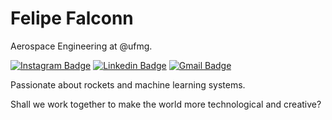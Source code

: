 # Felipe Falconn

Aerospace Engineering at @ufmg.

[![Instagram Badge](https://img.shields.io/badge/-@felipefalconn-a17eed?style=flat-square&labelColor=a17eed&logo=instagram&logoColor=black&link=https://instagram.com/felipefalconn)](https://instagram.com/felipefalconn) 
[![Linkedin Badge](https://img.shields.io/badge/-Felipe%20Falconn-a17eed?style=flat-square&logo=Linkedin&logoColor=black&link=https://www.linkedin.com/in/felipe-pereira-alves-6296041b0/)](https://www.linkedin.com/in/felipe-pereira-alves-6296041b0/) 
[![Gmail Badge](https://img.shields.io/badge/-felipealves0957%40gmail.com-a17eed?style=flat-square&logo=Gmail&logoColor=black&link=mailto:felipealves0957@gmail.com)](mailto:felipealves0957@gmail.com)

Passionate about rockets and machine learning systems.

Shall we work together to make the world more technological and creative?
